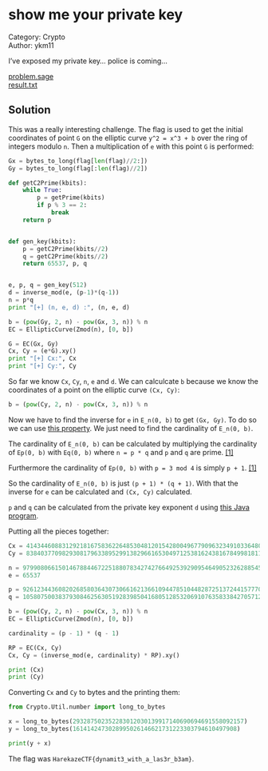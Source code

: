 # show me your private key

Category: Crypto<br/>
Author: ykm11

I’ve exposed my private key… police is coming…

[problem.sage](problem.sage)<br/>
[result.txt](result.txt)

## Solution

This was a really interesting challenge. The flag is used to get the initial coordinates of point `G` on the elliptic curve `y^2 =
x^3 + b` over the ring of integers modulo `n`. Then a multiplication of `e` with this point `G` is performed:

```python
Gx = bytes_to_long(flag[len(flag)//2:])
Gy = bytes_to_long(flag[:len(flag)//2])

def getC2Prime(kbits):
    while True:
        p = getPrime(kbits)
        if p % 3 == 2:
            break
    return p


def gen_key(kbits):
    p = getC2Prime(kbits//2)
    q = getC2Prime(kbits//2)
    return 65537, p, q


e, p, q = gen_key(512)
d = inverse_mod(e, (p-1)*(q-1))
n = p*q
print "[+] (n, e, d) :", (n, e, d)

b = (pow(Gy, 2, n) - pow(Gx, 3, n)) % n
EC = EllipticCurve(Zmod(n), [0, b])

G = EC(Gx, Gy)
Cx, Cy = (e*G).xy()
print "[+] Cx:", Cx
print "[+] Cy:", Cy
```

So far we know `Cx`, `Cy`, `n`, `e` and `d`. We can calculcate `b` because we know the coordinates of a point on the
elliptic curve `(Cx, Cy)`: 

```python
b = (pow(Cy, 2, n) - pow(Cx, 3, n)) % n
```

Now we have to find the inverse for `e` in `E_n(0, b)` to get `(Gx, Gy)`. To do so we can use [this
property](https://math.stackexchange.com/questions/348262/inverse-scalar-multiplication-of-a-point-over-elliptic-curve#answer-348269).
We just need to find the cardinality of `E_n(0, b)`.

The cardinality of `E_n(0, b)` can be calculated by multiplying the cardinality of 
`Ep(0, b)` with `Eq(0, b)` where `n = p * q` and `p` and `q` are prime.
[[1]](https://link.springer.com/content/pdf/10.1007/3-540-46766-1_20.pdf)

Furthermore the cardinality of `Ep(0, b)` with `p = 3 mod 4` is simply `p + 1`.
[[1]](https://link.springer.com/content/pdf/10.1007/3-540-46766-1_20.pdf)

So the cardinality of `E_n(0, b)` is just `(p + 1) * (q + 1)`.
With that the inverse for `e` can be calculated and `(Cx, Cy)` calculated.

`p` and `q` can be calculated from the private key exponent `d` using [this Java
program](https://stackoverflow.com/questions/2921406/calculate-primes-p-and-q-from-private-exponent-d-public-exponent-e-and-the#answer-28299742).

Putting all the pieces together:

```python
Cx = 4143446088312921816758362264853048120154280049677909632349103364802575463576509561464947871773793787896063253331418475283720886100034333135184249344102365
Cy = 8384037709829308179633895299138296616530497125381624381678499818112417287445046103971322133573513084823937517071462947639275474462359445732327289575301489

n = 9799080661501467884467225188078342742766492539290954649052326288545249523485259554498055327101620585612049935019772095457875188392850174807669467113561703
e = 65537

p = 92612344360820268580364307306616213661094478510448287251372441577708991857811
q = 105807500383793084625630519283985041680512853206910763583384270571251151476573

b = (pow(Cy, 2, n) - pow(Cx, 3, n)) % n
EC = EllipticCurve(Zmod(n), [0, b])

cardinality = (p - 1) * (q - 1)

RP = EC(Cx, Cy)
Cx, Cy = (inverse_mod(e, cardinality) * RP).xy()

print (Cx)
print (Cy)
```

Converting `Cx` and `Cy` to bytes and the printing them:

```python
from Crypto.Util.number import long_to_bytes

x = long_to_bytes(293287502352283012030139917140690694691558092157)
y = long_to_bytes(1614142473028995026146621731223303794610497908)

print(y + x)
```

The flag was `HarekazeCTF{dynamit3_with_a_las3r_b3am}`.
